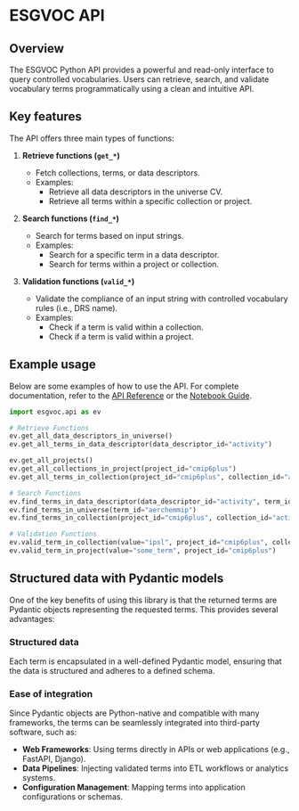 # ESGVOC API

## Overview

The ESGVOC Python API provides a powerful and read-only interface to query controlled vocabularies. Users can retrieve, search, and validate vocabulary terms programmatically using a clean and intuitive API.

## Key features

The API offers three main types of functions:

1. **Retrieve functions (`get_*`)**
   - Fetch collections, terms, or data descriptors.
   - Examples:
     - Retrieve all data descriptors in the universe CV.
     - Retrieve all terms within a specific collection or project.

2. **Search functions (`find_*`)**
   - Search for terms based on input strings.
   - Examples:
     - Search for a specific term in a data descriptor.
     - Search for terms within a project or collection.

3. **Validation functions (`valid_*`)**
   - Validate the compliance of an input string with controlled vocabulary rules (i.e., DRS name).
   - Examples:
     - Check if a term is valid within a collection.
     - Check if a term is valid within a project.

## Example usage

Below are some examples of how to use the API. For complete documentation, refer to the [API Reference](#) or the [Notebook Guide](https://esgf.github.io/esgf-vocab/guides/basics_esgvoc.html).

```python
import esgvoc.api as ev

# Retrieve Functions
ev.get_all_data_descriptors_in_universe()
ev.get_all_terms_in_data_descriptor(data_descriptor_id="activity")

ev.get_all_projects()
ev.get_all_collections_in_project(project_id="cmip6plus")
ev.get_all_terms_in_collection(project_id="cmip6plus", collection_id="activity_id")

# Search Functions
ev.find_terms_in_data_descriptor(data_descriptor_id="activity", term_id="aerchemmip")
ev.find_terms_in_universe(term_id="aerchemmip")
ev.find_terms_in_collection(project_id="cmip6plus", collection_id="activity_id", term_id="cmip")

# Validation Functions
ev.valid_term_in_collection(value="ipsl", project_id="cmip6plus", collection_id="institution_id")
ev.valid_term_in_project(value="some_term", project_id="cmip6plus")
```

## Structured data with Pydantic models

One of the key benefits of using this library is that the returned terms are Pydantic objects representing the requested terms. This provides several advantages:

### Structured data
Each term is encapsulated in a well-defined Pydantic model, ensuring that the data is structured and adheres to a defined schema.

### Ease of integration
Since Pydantic objects are Python-native and compatible with many frameworks, the terms can be seamlessly integrated into third-party software, such as:
- **Web Frameworks**: Using terms directly in APIs or web applications (e.g., FastAPI, Django).
- **Data Pipelines**: Injecting validated terms into ETL workflows or analytics systems.
- **Configuration Management**: Mapping terms into application configurations or schemas.

